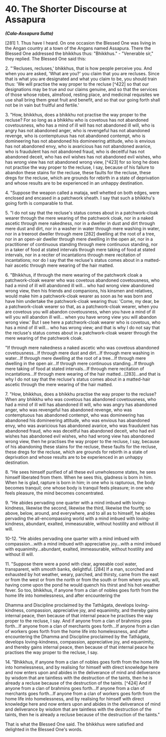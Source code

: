 # 40. The Shorter Discourse at Assapura
***(Cala-Assapura Sutta)***

[281] 1. Thus have I heard. On one occasion the Blessed One was living in the Angan country at a town of the Angans named Assapura. There the Blessed One addressed the bhikkhus thus: "Bhikkhus." - "Venerable sir," they replied. The Blessed One said this:

2\. "'Recluses, recluses,' bhikkhus, that is how people perceive you. And when you are asked, 'What are you?' you claim that you are recluses. Since that is what you are designated and what you claim to be, you should train thus: 'We will practise the way proper to the recluse [^422] so that our designations may be true and our claims genuine, and so that the services of those whose robes, almsfood, resting place, and medicinal requisites we use shall bring them great fruit and benefit, and so that our going forth shall not be in vain but fruitful and fertile.'

3\. "How, bhikkhus, does a bhikkhu not practise the way proper to the recluse? For so long as a bhikkhu who is covetous has not abandoned covetousness, who has a mind of ill will has not abandoned ill will, who is angry has not abandoned anger, who is revengeful has not abandoned revenge, who is contemptuous has not abandoned contempt, who is domineering has not abandoned his domineering attitude, who is envious has not abandoned envy, who is avaricious has not abandoned avarice, who is fraudulent has not abandoned fraud, who is deceitful has not abandoned deceit, who has evil wishes has not abandoned evil wishes, who has wrong view has not abandoned wrong view, [^423] for so long he does not practise the way proper to the recluse, I say, because of his failure to abandon these stains for the recluse, these faults for the recluse, these dregs for the recluse, which are grounds for rebirth in a state of deprivation and whose results are to be experienced in an unhappy destination.

4\. "Suppose the weapon called a mataja, well whetted on both edges, were enclosed and encased in a patchwork sheath. I say that such a bhikkhu's going forth is comparable to that.

5\. "I do not say that the recluse's status comes about in a patchwork-cloak wearer through the mere wearing of the patchwork cloak, nor in a naked ascetic through mere nakedness, nor in a dweller in dust and dirt through mere dust and dirt, nor in a washer in water through mere washing in water, nor in a treeroot dweller through mere [282] dwelling at the root of a tree, nor in an open-air dweller through mere dwelling in the open air, nor in a practitioner of continuous standing through mere continuous standing, nor in a taker of food at stated intervals through mere taking of food at stated intervals, nor in a reciter of incantations through mere recitation of incantations; nor do I say that the recluse's status comes about in a matted-hair ascetic through mere wearing of the hair matted.

6\. "Bhikkhus, if through the mere wearing of the patchwork cloak a patchwork-cloak wearer who was covetous abandoned covetousness, who had a mind of ill will abandoned ill will... who had wrong view abandoned wrong view, then his friends and companions, his kinsmen and relatives, would make him a patchwork-cloak wearer as soon as he was born and have him undertake the patchwork-cloak wearing thus: 'Come, my dear, be a patchwork-cloak wearer so that, as a patchwork-cloak wearer, when you are covetous you will abandon covetousness, when you have a mind of ill will you will abandon ill will... when you have wrong view you will abandon wrong view.' But I see here a patchwork-cloak wearer who is covetous, who has a mind of ill will... who has wrong view; and that is why I do not say that the recluse's status comes about in a patchwork-cloak wearer through the mere wearing of the patchwork cloak.

"If through mere nakedness a naked ascetic who was covetous abandoned covetousness...If through mere dust and dirt...If through mere washing in water...If through mere dwelling at the root of a tree...If through mere dwelling in the open air...If through mere continuous standing...If through mere taking of food at stated intervals...If through mere recitation of incantations...If through mere wearing of the hair matted...[283]...and that is why I do not say that the recluse's status comes about in a matted-hair ascetic through the mere wearing of the hair matted.

7\. "How, bhikkhus, does a bhikkhu practise the way proper to the recluse? When any bhikkhu who was covetous has abandoned covetousness, who had a mind of ill will has abandoned ill will, who was angry has abandoned anger, who was revengeful has abandoned revenge, who was contemptuous has abandoned contempt, who was domineering has abandoned his domineering attitude, who was envious has abandoned envy, who was avaricious has abandoned avarice, who was fraudulent has abandoned fraud, who was deceitful has abandoned deceit, who had evil wishes has abandoned evil wishes, who had wrong view has abandoned wrong view, then he practises the way proper to the recluse, I say, because of his abandoning these stains for the recluse, these faults for the recluse, these dregs for the recluse, which are grounds for rebirth in a state of deprivation and whose results are to be experienced in an unhappy destination.

8\. "He sees himself purified of all these evil unwholesome states, he sees himself liberated from them. When he sees this, gladness is born in him. When he is glad, rapture is born in him; in one who is rapturous, the body becomes tranquil; one whose body is tranquil feels pleasure; in one who feels pleasure, the mind becomes concentrated.

9\. "He abides pervading one quarter with a mind imbued with loving-kindness, likewise the second, likewise the third, likewise the fourth; so above, below, around, and everywhere, and to all as to himself, he abides pervading the all-encompassing world with a mind imbued with loving-kindness, abundant, exalted, immeasurable, without hostility and without ill will.

10-12. "He abides pervading one quarter with a mind imbued with compassion...with a mind imbued with appreciative joy...with a mind imbued with equanimity...abundant, exalted, immeasurable, without hostility and without ill will.

11\. "Suppose there were a pond with clear, agreeable cool water, transparent, with smooth banks, delightful. [284] If a man, scorched and exhausted by hot weather, weary, parched, and thirsty, came from the east or from the west or from the north or from the south or from where you will, having come upon the pond he would quench his thirst and his hot-weather fever. So too, bhikkhus, if anyone from a clan of nobles goes forth from the home life into homelessness, and after encountering the

Dhamma and Discipline proclaimed by the Tathāgata, develops loving-kindness, compassion, appreciative joy, and equanimity, and thereby gains internal peace, then because of that internal peace he practises the way proper to the recluse, I say. And if anyone from a clan of brahmins goes forth...If anyone from a clan of merchants goes forth...If anyone from a clan of workers goes forth from the home life into homelessness, and after encountering the Dhamma and Discipline proclaimed by the Tathāgata, develops loving-kindness, compassion, appreciative joy, and equanimity, and thereby gains internal peace, then because of that internal peace he practises the way proper to the recluse, I say.

14\. "Bhikkhus, if anyone from a clan of nobles goes forth from the home life into homelessness, and by realising for himself with direct knowledge here and now enters upon and abides in the deliverance of mind and deliverance by wisdom that are taintless with the destruction of the taints, then he is already a recluse because of the destruction of the taints. [^424] And if anyone from a clan of brahmins goes forth...If anyone from a clan of merchants goes forth...If anyone from a clan of workers goes forth from the home life into homelessness, and by realising for himself with direct knowledge here and now enters upon and abides in the deliverance of mind and deliverance by wisdom that are taintless with the destruction of the taints, then he is already a recluse because of the destruction of the taints."

That is what the Blessed One said. The bhikkhus were satisfied and delighted in the Blessed One's words.